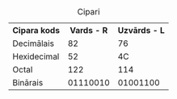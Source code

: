 <!DOCTYPE html>
<html>
<head>

</head>
<body>

<table>
  <caption> Cipari</caption>
  <tr>
      <th>Cipara kods </th>
      <th>Vards - R </th>
      <th>Uzvārds - L </th>
  </tr>
  <tr>
  <td>Decimālais </td>
    <td>82</td>
    <td>76</td>
  </tr>
  <tr>
    <td>Hexidecimal </td>
    <td>52</td>
      <td>4C</td>
       <tr>
  <tr>
  <td>Octal </td>
    <td>122</td>
    <td>114</td>
  </tr>
       <tr>
  <td>Binārais </td>
    <td>01110010</td>
          <td> 01001100 </td>
  </tr>
    
</table>

</body>
</html>
